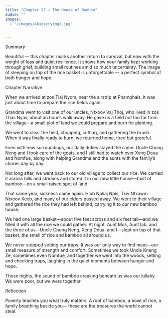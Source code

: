 ```yaml
---
title: "Chapter 27 — The House of Bamboo"
audio: ""
images:
  - "/images/4kidscrying2.jpg"


---
```


Summary

Beautiful — this chapter marks another return to survival, but now with the weight of loss and quiet resilience. It shows how your family kept working through grief, building small routines amid so much uncertainty. The image of sleeping on top of the rice basket is unforgettable — a perfect symbol of both hunger and hope.

Chapter Narrative

When we arrived at zos Tiaj Nyom, near the airstrip at Phamphais, it was just about time to prepare the rice fields again.

Grandma went to visit one of our uncles, Ntxoov Vaj Thoj, who lived in zos Thas Nyav, about an hour’s walk away. He gave us a field not too far from the village—a small plot of land we could prepare and burn for planting.

We went to clear the field, chopping, cutting, and gathering the brush. When it was finally ready to burn, we returned home, tired but grateful.

Even with new surroundings, our daily duties stayed the same. Uncle Chong Neng and I took care of the goats, and I still had to watch over Xeng Doua and Nomfue, along with helping Grandma and the aunts with the family’s chores day by day.

Not long after, we went back to our old village to collect our rice. We carried it across hills and streams and stored it in our new little house—built of bamboo—on a small raised spot of land.

That same year, sickness came again. Hlob Npliaj Npis, Txiv Ntxawm Ntxoov Xeeb, and many of our elders passed away. We went to their village and gathered the rice they had left behind, carrying it to our new bamboo house.

We had one large basket—about five feet across and six feet tall—and we filled it with all the rice we could gather. At night, Aunt Mos, Aunt Iab, and the three of us—Uncle Chong Neng, Xeng Doua, and I—slept on top of that basket, the smell of rice and bamboo all around us.

We never stopped setting our traps. It was our only way to find meat—our small measure of strength and comfort. Sometimes we took Uncle Kneng Ze, sometimes even Nomfue, and together we went into the woods, setting and checking traps, laughing in the quiet moments between hunger and hope.

Those nights, the sound of bamboo creaking beneath us was our lullaby. We were poor, but we were together.

Reflection

Poverty teaches you what truly matters.
A roof of bamboo, a bowl of rice, a family breathing beside you—
these are the treasures the world cannot steal.